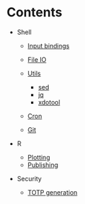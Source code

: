 # Contents

- Shell

  - [Input bindings](shell/bindings.md)

  - [File IO](shell/file_io.md)

  - [Utils]()

    - [sed](shell/utils/sed.md)
    - [jq](shell/utils/jq.md)
    - [xdotool](shell/utils/xdotool.md)

  - [Cron](shell/cron.md)

  - [Git](git/git.md)
- R

  - [Plotting](r/plotting.md)
  - [Publishing](r/publishing.md)

- Security
  - [TOTP generation](security/otp.md)
